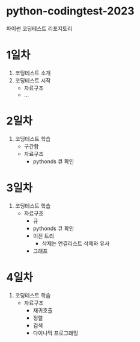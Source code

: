 # python-codingtest-2023
파이썬 코딩테스트 리포지토리

# 1일차
1. 코딩테스트 소개
2. 코딩테스트 시작
    - 자료구조
    - ...

# 2일차
1. 코딩테스트 학습
    - 구간합
    - 자료구조
        - pythonds 큐 확인

# 3일차
1. 코딩테스트 학습 
    - 자료구조
        - 큐
        - pythonds 큐 확인
        - 이진 트리
            - 삭제는 연결리스트 삭제와 유사
        - 그래프

# 4일차
1. 코딩테스트 학습
    - 자료구조
        - 재귀호출
        - 정렬
        - 검색
        - 다이나믹 프로그래밍


